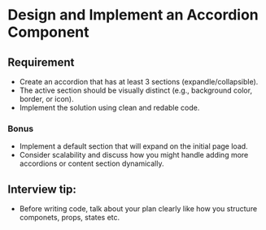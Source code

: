 # Design and Implement an Accordion Component

## Requirement

- Create an accordion that has at least 3 sections (expandle/collapsible).
- The active section should be visually distinct (e.g., background color, border, or icon).
- Implement the solution using clean and redable code.

### Bonus

- Implement a default section that will expand on the initial page load.
- Consider scalability and discuss how you might handle adding more accordions or content section dynamically.

## Interview tip:

- Before writing code, talk about your plan clearly like how you structure componets, props, states etc.
